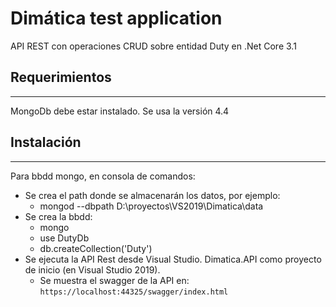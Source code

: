 # Dimática test application
API REST con operaciones CRUD sobre entidad Duty en .Net Core 3.1

## Requerimientos
----------------------------------------
MongoDb debe estar instalado. Se usa la versión 4.4

## Instalación
----------------------------------------
Para bbdd mongo, en consola de comandos:

-	Se crea el path donde se almacenarán los datos, por ejemplo:
	-	mongod --dbpath D:\proyectos\VS2019\Dimatica\data
-	Se crea la bbdd:
	-	mongo
	-	use DutyDb
	-	db.createCollection('Duty')
-	Se ejecuta la API Rest desde Visual Studio. Dimatica.API como proyecto de inicio (en Visual Studio 2019).
	-	Se muestra el swagger de la API en: `https://localhost:44325/swagger/index.html`
